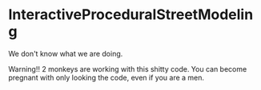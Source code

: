 # InteractiveProceduralStreetModeling
We don't know what we are doing.

Warning!! 2 monkeys are working with this shitty code. You can become pregnant with only looking the code, even if you are a men.